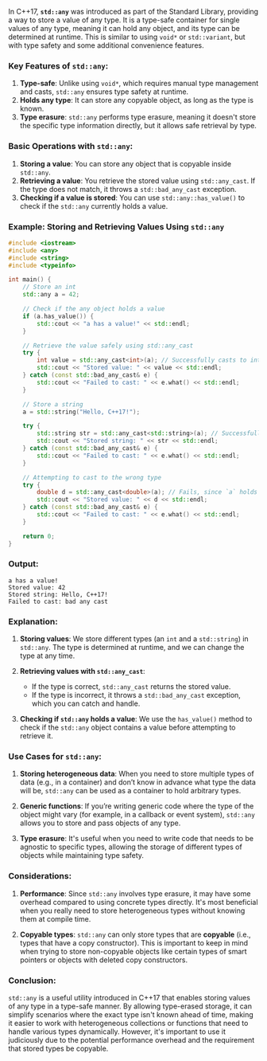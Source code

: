 In C++17, **`std::any`** was introduced as part of the Standard Library, providing a way to store a value of any type. It is a type-safe container for single values of any type, meaning it can hold any object, and its type can be determined at runtime. This is similar to using `void*` or `std::variant`, but with type safety and some additional convenience features.

### Key Features of `std::any`:
1. **Type-safe**: Unlike using `void*`, which requires manual type management and casts, `std::any` ensures type safety at runtime.
2. **Holds any type**: It can store any copyable object, as long as the type is known.
3. **Type erasure**: `std::any` performs type erasure, meaning it doesn't store the specific type information directly, but it allows safe retrieval by type.

### Basic Operations with `std::any`:
1. **Storing a value**: You can store any object that is copyable inside `std::any`.
2. **Retrieving a value**: You retrieve the stored value using `std::any_cast`. If the type does not match, it throws a `std::bad_any_cast` exception.
3. **Checking if a value is stored**: You can use `std::any::has_value()` to check if the `std::any` currently holds a value.

### Example: Storing and Retrieving Values Using `std::any`

```cpp
#include <iostream>
#include <any>
#include <string>
#include <typeinfo>

int main() {
    // Store an int
    std::any a = 42;

    // Check if the any object holds a value
    if (a.has_value()) {
        std::cout << "a has a value!" << std::endl;
    }

    // Retrieve the value safely using std::any_cast
    try {
        int value = std::any_cast<int>(a); // Successfully casts to int
        std::cout << "Stored value: " << value << std::endl;
    } catch (const std::bad_any_cast& e) {
        std::cout << "Failed to cast: " << e.what() << std::endl;
    }

    // Store a string
    a = std::string("Hello, C++17!");

    try {
        std::string str = std::any_cast<std::string>(a); // Successfully casts to string
        std::cout << "Stored string: " << str << std::endl;
    } catch (const std::bad_any_cast& e) {
        std::cout << "Failed to cast: " << e.what() << std::endl;
    }

    // Attempting to cast to the wrong type
    try {
        double d = std::any_cast<double>(a); // Fails, since `a` holds a string now
        std::cout << "Stored value: " << d << std::endl;
    } catch (const std::bad_any_cast& e) {
        std::cout << "Failed to cast: " << e.what() << std::endl;
    }

    return 0;
}
```

### Output:
```
a has a value!
Stored value: 42
Stored string: Hello, C++17!
Failed to cast: bad any cast
```

### Explanation:
1. **Storing values**: We store different types (an `int` and a `std::string`) in `std::any`. The type is determined at runtime, and we can change the type at any time.
   
2. **Retrieving values with `std::any_cast`**: 
   - If the type is correct, `std::any_cast` returns the stored value.
   - If the type is incorrect, it throws a `std::bad_any_cast` exception, which you can catch and handle.
   
3. **Checking if `std::any` holds a value**: We use the `has_value()` method to check if the `std::any` object contains a value before attempting to retrieve it.

### Use Cases for `std::any`:

1. **Storing heterogeneous data**: When you need to store multiple types of data (e.g., in a container) and don’t know in advance what type the data will be, `std::any` can be used as a container to hold arbitrary types.
   
2. **Generic functions**: If you’re writing generic code where the type of the object might vary (for example, in a callback or event system), `std::any` allows you to store and pass objects of any type.
   
3. **Type erasure**: It's useful when you need to write code that needs to be agnostic to specific types, allowing the storage of different types of objects while maintaining type safety.

### Considerations:
1. **Performance**: Since `std::any` involves type erasure, it may have some overhead compared to using concrete types directly. It's most beneficial when you really need to store heterogeneous types without knowing them at compile time.
   
2. **Copyable types**: `std::any` can only store types that are **copyable** (i.e., types that have a copy constructor). This is important to keep in mind when trying to store non-copyable objects like certain types of smart pointers or objects with deleted copy constructors.

### Conclusion:
`std::any` is a useful utility introduced in C++17 that enables storing values of any type in a type-safe manner. By allowing type-erased storage, it can simplify scenarios where the exact type isn't known ahead of time, making it easier to work with heterogeneous collections or functions that need to handle various types dynamically. However, it's important to use it judiciously due to the potential performance overhead and the requirement that stored types be copyable.